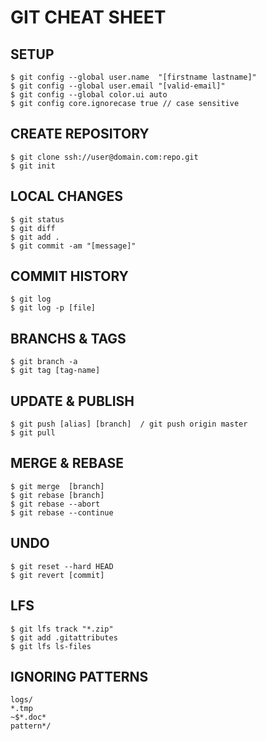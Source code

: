 # GIT CHEAT SHEET

## SETUP
```
$ git config --global user.name  "[firstname lastname]"
$ git config --global user.email "[valid-email]"
$ git config --global color.ui auto
$ git config core.ignorecase true // case sensitive
```

## CREATE REPOSITORY
```
$ git clone ssh://user@domain.com:repo.git
$ git init
```
## LOCAL CHANGES
```
$ git status 
$ git diff
$ git add .
$ git commit -am "[message]"
```

## COMMIT HISTORY
```
$ git log
$ git log -p [file]
```

## BRANCHS & TAGS
```
$ git branch -a
$ git tag [tag-name]
```

## UPDATE & PUBLISH
```
$ git push [alias] [branch]  / git push origin master 
$ git pull 
```

## MERGE & REBASE
```
$ git merge  [branch]
$ git rebase [branch]
$ git rebase --abort
$ git rebase --continue
```
## UNDO
```
$ git reset --hard HEAD
$ git revert [commit]
```
## LFS
```
$ git lfs track "*.zip"
$ git add .gitattributes
$ git lfs ls-files
```

## IGNORING PATTERNS
```
logs/ 
*.tmp
~$*.doc*
pattern*/
```